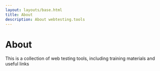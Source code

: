 ```yaml
---
layout: layouts/base.html
title: About
description: About webtesting.tools
---
```


<h1>About</h1>

This is a collection of web testing tools, including training materials and useful links
